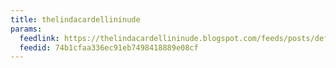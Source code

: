 ```yaml
---
title: thelindacardellininude
params:
  feedlink: https://thelindacardellininude.blogspot.com/feeds/posts/default
  feedid: 74b1cfaa336ec91eb7498418889e08cf
---
```

